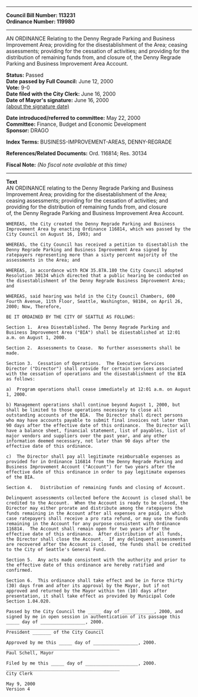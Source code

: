 * * * * *  
  
**Council Bill Number: [](#h0)[](#h2)113231**   
**Ordinance Number: 119980**  
  
* * * * *  
  
AN ORDINANCE Relating to the Denny Regrade Parking and Business Improvement Area; providing for the disestablishment of the Area; ceasing assessments; providing for the cessation of activities; and providing for the distribution of remaining funds from, and closure of, the Denny Regrade Parking and Business Improvement Area Account.  
  
**Status:** Passed   
**Date passed by Full Council:** June 12, 2000   
**Vote:** 9-0   
**Date filed with the City Clerk:** June 16, 2000   
**Date of Mayor's signature:** June 16, 2000   
[(about the signature date)](/~public/approvaldate.htm)   
  
  
**Date introduced/referred to committee:** May 22, 2000   
**Committee:** Finance, Budget and Economic Development   
**Sponsor:** DRAGO   
  
**Index Terms:** BUSINESS-IMPROVEMENT-AREAS, DENNY-REGRADE  
  
**References/Related Documents:** Ord. 116814; Res. 30134  
  
**Fiscal Note:** *(No fiscal note available at this time)*  
  
* * * * *  
  
**Text**  
    AN ORDINANCE relating to the Denny Regrade Parking and Business  
    Improvement Area; providing for the disestablishment of the Area;  
    ceasing assessments; providing for the cessation of activities; and  
    providing for the distribution of remaining funds from, and closure  
    of, the Denny Regrade Parking and Business Improvement Area Account.  
  
    WHEREAS, the City created the Denny Regrade Parking and Business  
    Improvement Area by enacting Ordinance 116814, which was passed by the  
    City Council on August 16, 1993; and  
  
    WHEREAS, the City Council has received a petition to disestablish the  
    Denny Regrade Parking and Business Improvement Area signed by  
    ratepayers representing more than a sixty percent majority of the  
    assessments in the Area; and  
  
    WHEREAS, in accordance with RCW 35.87A.180 the City Council adopted  
    Resolution 30134 which directed that a public hearing be conducted on  
    the disestablishment of the Denny Regrade Business Improvement Area;  
    and  
  
    WHEREAS, said hearing was held in the City Council Chambers, 600  
    Fourth Avenue, 11th Floor, Seattle, Washington, 98104, on April 26,  
    2000; Now, Therefore,  
  
    BE IT ORDAINED BY THE CITY OF SEATTLE AS FOLLOWS:  
  
    Section 1.  Area Disestablished. The Denny Regrade Parking and  
    Business Improvement Area ("BIA") shall be disestablished at 12:01  
    a.m. on August 1, 2000.  
  
    Section 2.  Assessments to Cease.  No further assessments shall be  
    made.  
  
    Section 3.  Cessation of Operations.  The Executive Services  
    Director ("Director") shall provide for certain services associated  
    with the cessation of operations and the disestablishment of the BIA  
    as follows:  
  
    a)  Program operations shall cease immediately at 12:01 a.m. on August  
    1, 2000.  
  
    b) Management operations shall continue beyond August 1, 2000, but  
    shall be limited to those operations necessary to close all  
    outstanding accounts of the BIA.  The Director shall direct persons  
    who may have accounts payable to submit final invoices not later than  
    90 days after the effective date of this ordinance.  The Director will  
    have a balance sheet, financial statement, list of payables, list of  
    major vendors and suppliers over the past year, and any other  
    information deemed necessary, not later than 90 days after the  
    effective date of this ordinance.  
  
    c)  The Director shall pay all legitimate reimbursable expenses as  
    provided for in Ordinance 116814 from the Denny Regrade Parking and  
    Business Improvement Account ("Account") for two years after the  
    effective date of this ordinance in order to pay legitimate expenses  
    of the BIA.  
  
    Section 4.   Distribution of remaining funds and closing of Account.  
  
    Delinquent assessments collected before the Account is closed shall be  
    credited to the Account.  When the Account is ready to be closed, the  
    Director may either prorate and distribute among the ratepayers the  
    funds remaining in the Account after all expenses are paid, in which  
    case ratepayers shall receive a pro rata refund, or may use the funds  
    remaining in the Account for any purpose consistent with Ordinance  
    116814.  The Account shall remain open for two years after the  
    effective date of this ordinance.  After distribution of all funds,  
    the Director shall close the Account.  If any delinquent assessments  
    are recovered after the Account is closed, the funds shall be credited  
    to the City of Seattle's General Fund.  
  
    Section 5.  Any acts made consistent with the authority and prior to  
    the effective date of this ordinance are hereby ratified and  
    confirmed.  
  
    Section 6.  This ordinance shall take effect and be in force thirty  
    (30) days from and after its approval by the Mayor, but if not  
    approved and returned by the Mayor within ten (10) days after  
    presentation, it shall take effect as provided by Municipal Code  
    Section 1.04.020.  
  
    Passed by the City Council the _____ day of ____________, 2000, and  
    signed by me in open session in authentication of its passage this  
    _____ day of _________________, 2000.  
    _____________________________________  
    President _______ of the City Council  
  
    Approved by me this _____ day of _________________, 2000.  
    ___________________________________________  
    Paul Schell, Mayor  
  
    Filed by me this _____ day of ____________________, 2000.  
    ___________________________________________  
    City Clerk  
  
    May 9, 2000  
    Version 4  
